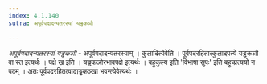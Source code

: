 ```yaml
---
index: 4.1.140
sutra: अपूर्वपदादन्यतरस्यां यड्ढकञौ

---
```

_अपूर्वपदादन्यतरस्यां यड्ढकञौ_ - अपूर्वपदादन्यतरस्याम् । कुलादित्येवेति । पूर्वपदरहितात्कुलादपत्ये यड्ढकञौ वा स्त इत्यर्थः । पक्षे ख इति । यड्ढकञोरभावपक्षे इत्यर्थः । बहुकुल्य इति 'विभाषा सुपः' इति बहुच्प्रत्ययो न पदम् । अतः पूर्वपदरहितत्वाद्यड्ढकञ्खा भवन्त्येवेत्यर्थः ।